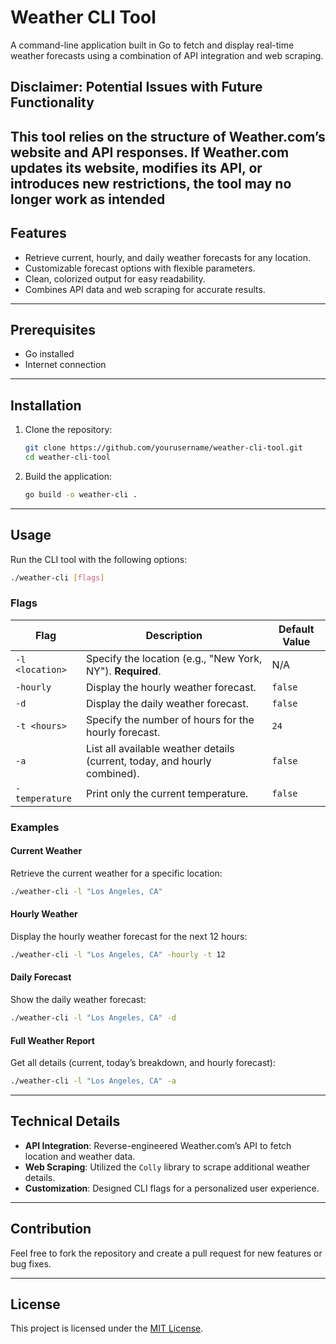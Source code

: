 # Weather CLI Tool

A command-line application built in Go to fetch and display real-time weather forecasts using a combination of API integration and web scraping.

## Disclaimer: Potential Issues with Future Functionality

## This tool relies on the structure of Weather.com’s website and API responses. If Weather.com updates its website, modifies its API, or introduces new restrictions, the tool may no longer work as intended

## Features

- Retrieve current, hourly, and daily weather forecasts for any location.
- Customizable forecast options with flexible parameters.
- Clean, colorized output for easy readability.
- Combines API data and web scraping for accurate results.

---

## Prerequisites

- Go installed
- Internet connection

---

## Installation

1. Clone the repository:

   ```bash
   git clone https://github.com/yourusername/weather-cli-tool.git
   cd weather-cli-tool
   ```

2. Build the application:

   ```bash
   go build -o weather-cli .
   ```

---

## Usage

Run the CLI tool with the following options:

```bash
./weather-cli [flags]
```

### Flags

| Flag            | Description                                                               | Default Value |
| --------------- | ------------------------------------------------------------------------- | ------------- |
| `-l <location>` | Specify the location (e.g., "New York, NY"). **Required**.                | N/A           |
| `-hourly`       | Display the hourly weather forecast.                                      | `false`       |
| `-d`            | Display the daily weather forecast.                                       | `false`       |
| `-t <hours>`    | Specify the number of hours for the hourly forecast.                      | `24`          |
| `-a`            | List all available weather details (current, today, and hourly combined). | `false`       |
| `-temperature`  | Print only the current temperature.                                       | `false`       |

### Examples

#### Current Weather

Retrieve the current weather for a specific location:

```bash
./weather-cli -l "Los Angeles, CA"
```

#### Hourly Weather

Display the hourly weather forecast for the next 12 hours:

```bash
./weather-cli -l "Los Angeles, CA" -hourly -t 12
```

#### Daily Forecast

Show the daily weather forecast:

```bash
./weather-cli -l "Los Angeles, CA" -d
```

#### Full Weather Report

Get all details (current, today’s breakdown, and hourly forecast):

```bash
./weather-cli -l "Los Angeles, CA" -a
```

---

## Technical Details

- **API Integration**: Reverse-engineered Weather.com’s API to fetch location and weather data.
- **Web Scraping**: Utilized the `Colly` library to scrape additional weather details.
- **Customization**: Designed CLI flags for a personalized user experience.

---

## Contribution

Feel free to fork the repository and create a pull request for new features or bug fixes.

---

## License

This project is licensed under the [MIT License](LICENSE).
